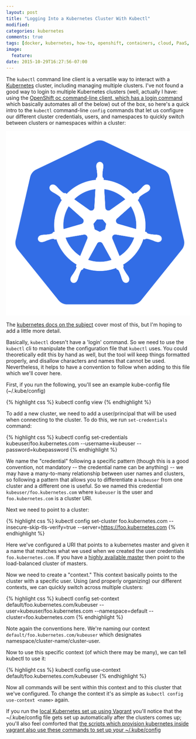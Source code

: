 ```yaml
---
layout: post
title: "Logging Into a Kubernetes Cluster With Kubectl"
modified:
categories: kubernetes
comments: true
tags: [docker, kubernetes, how-to, openshift, containers, cloud, PaaS, CaaS]
image:
  feature:
date: 2015-10-29T16:27:56-07:00
---
```


The `kubectl` command line client is a versatile way to interact with a [Kubernetes](http://kubernetes.io) cluster, including managing multiple clusters. I've not found a good way to login to multiple Kubernetes clusters (well, actually I have: using the [OpenShift oc command-line client, which has a login command](https://docs.openshift.com/enterprise/3.0/cli_reference/get_started_cli.html#basic-setup-and-login) which basically automates all of the below) out of the box, so here's a quick intro to the `kubectl` command-line `config` commands that let us configure our different cluster credentials, users, and namespaces to quickly switch between clusters or namespaces within a cluster:
 
![kube](/images/kube.png)

The [kubernetes docs on the subject](http://kubernetes.io/v1.0/docs/user-guide/kubeconfig-file.html) cover most of this, but I'm hoping to add a little more detail.

Basically, `kubectl` doesn't have a 'login' command. So we need to use the `kubectl` cli to manipulate the configuration file that `kubectl` uses. You could theoretically edit this by hand as well, but the tool will keep things formatted properly, and disallow characters and names that cannot be used. Nevertheless, it helps to have a convention to follow when adding to this file which we'll cover here.

First, if you run the following, you'll see an example kube-config file (~/.kube/config)

{% highlight css %}
kubectl config view
{% endhighlight %}

To add a new cluster, we need to add a user/principal that will be used when connecting to the cluster. To do this, we run `set-credentials` command:

{% highlight css %}
kubectl config set-credentials kubeuser/foo.kubernetes.com --username=kubeuser --password=kubepassword
{% endhighlight %}

We name the "credential" following a specific pattern (though this is a good convention, not mandatory -- the credential name can be anything) -- we may have a many-to-many relationship between user names and clusters, so following a pattern that allows you to differentiate a `kubeuser` from one cluster and a different one is useful. So we named this credential `kubeuser/foo.kubernetes.com` where `kubeuser` is the user and `foo.kubernetes.com` is a cluster URI. 

Next we need to point to a cluster:

{% highlight css %}
kubectl config set-cluster foo.kubernetes.com --insecure-skip-tls-verify=true --server=https://foo.kubernetes.com
{% endhighlight %}

Here we've configured a URI that points to a kubernetes master and given it a name that matches what we used when we created the user credentials `foo.kubernetes.com`. If you have a [highly available master](http://kubernetes.io/v1.0/docs/admin/high-availability.html) then point to the load-balanced cluster of masters.

Now we need to create a "context." This context basically points to the cluster with a specific user. Using (and properly organizing) our different contexts, we can quickly switch across multiple clusters:

{% highlight css %}
kubectl config set-context default/foo.kubernetes.com/kubeuser --user=kubeuser/foo.kubernetes.com --namespace=default --cluster=foo.kubernetes.com
{% endhighlight %}

Note again the conventions here. We're naming our context `default/foo.kubernetes.com/kubeuser` which designates namespace/cluster-name/cluster-user.  

Now to use this specific context (of which there may be many), we can tell kubectl to use it:

{% highlight css %}
kubectl config use-context default/foo.kubernetes.com/kubeuser
{% endhighlight %}

Now all commands will be sent within this context and to this cluster that we've configured. To change the context it's as simple as `kubectl config use-context <name>` again. 


If you run the [local Kubernetes set up using Vagrant](http://kubernetes.io/v1.0/docs/getting-started-guides/vagrant.html) you'll notice that the ~/.kube/config file gets set up automatically after the clusters comes up; you'll also feel comforted that  [the scripts which provision kubernetes inside vagrant also use these commands to set up your ~/.kube/config](https://github.com/christian-posta/kubernetes/blob/master/cluster/common.sh#L49-49)